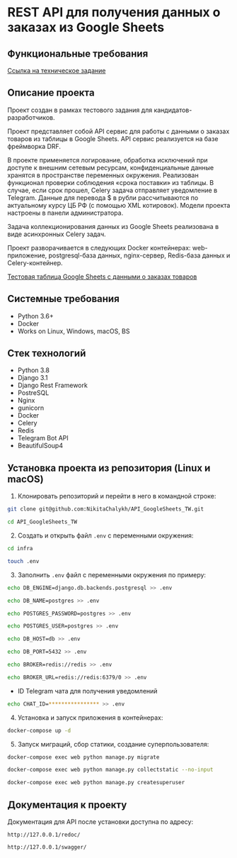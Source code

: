 REST API для получения данных о заказах из Google Sheets
=====

Функциональные требования
----------
[Ссылка на техническое задание](https://kanalservis.notion.site/kanalservis/Python-82f517c516d041b8aca227f0a44ed1f1)

Описание проекта
----------
Проект создан в рамках тестового задания для кандидатов-разработчиков. 

Проект представляет собой API сервис для работы с данными о заказах товаров из таблицы в Google Sheets. API сервис реализуется на базе фреймворка DRF. 

В проекте применяется логирование, обработка исключений при доступе к внешним сетевым ресурсам, конфиденциальные данные хранятся в пространстве переменных окружения. Реализован функционал проверки соблюдения «срока поставки» из таблицы. В случае, если срок прошел, Celery задача отправляет уведомление в Telegram. Данные для перевода $ в рубли рассчитываются по актуальному курсу ЦБ РФ (с помощью XML котировок). Модели проекта настроены в панели администратора.

Задача коллекционирования данных из Google Sheets реализована в виде асинхронных Celery задач.

Проект разворачивается в следующих Docker контейнерах: web-приложение, postgresql-база данных, nginx-сервер, Redis-база данных и Celery-контейнер.

[Тестовая таблица Google Sheets с данными о заказах товаров](https://docs.google.com/spreadsheets/d/1OpCylqw4U-64lMKZFVk7fhllqOvczTD5eb516aDghbo/edit#gid=0) 

Системные требования
----------
* Python 3.6+
* Docker
* Works on Linux, Windows, macOS, BS

Стек технологий
----------
* Python 3.8
* Django 3.1
* Django Rest Framework
* PostreSQL
* Nginx
* gunicorn
* Docker
* Celery
* Redis
* Telegram Bot API
* BeautifulSoup4

Установка проекта из репозитория (Linux и macOS)
----------
1. Клонировать репозиторий и перейти в него в командной строке:
```bash 
git clone git@github.com:NikitaChalykh/API_GoogleSheets_TW.git

cd API_GoogleSheets_TW
```

2. Cоздать и открыть файл ```.env``` с переменными окружения:
```bash 
cd infra

touch .env
```

3. Заполнить ```.env``` файл с переменными окружения по примеру:
```bash 
echo DB_ENGINE=django.db.backends.postgresql >> .env

echo DB_NAME=postgres >> .env

echo POSTGRES_PASSWORD=postgres >> .env

echo POSTGRES_USER=postgres >> .env

echo DB_HOST=db >> .env

echo DB_PORT=5432 >> .env

echo BROKER=redis://redis >> .env

echo BROKER_URL=redis://redis:6379/0 >> .env
```
* ID Telegram чата для получения уведомлений
```bash
echo CHAT_ID=**************** >> .env
```

4. Установка и запуск приложения в контейнерах:
```bash 
docker-compose up -d
```

5. Запуск миграций, сбор статики, создание суперпользователя:
```bash 
docker-compose exec web python manage.py migrate

docker-compose exec web python manage.py collectstatic --no-input  

docker-compose exec web python manage.py createsuperuser
```
Документация к проекту
----------
Документация для API после установки доступна по адресу:

```http://127.0.0.1/redoc/```

```http://127.0.0.1/swagger/```

